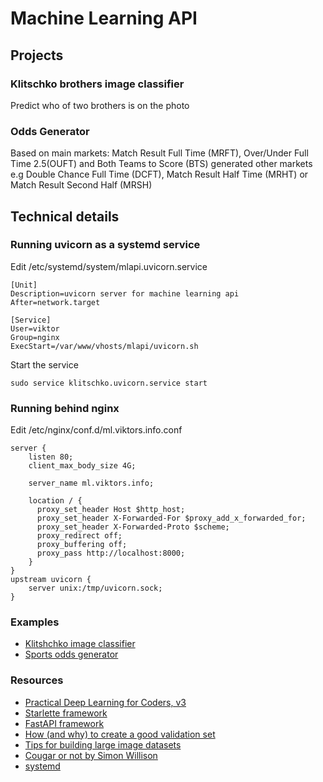 # Machine Learning API

## Projects

### Klitschko brothers image classifier
Predict who of two brothers is on the photo

### Odds Generator 

Based on main markets: Match Result Full Time (MRFT), Over/Under Full Time 2.5(OUFT) and Both Teams to Score (BTS) generated other markets e.g Double Chance Full Time (DCFT), Match Result Half Time (MRHT) or Match Result Second Half (MRSH)

## Technical details

### Running uvicorn as a systemd service

Edit /etc/systemd/system/mlapi.uvicorn.service
```
[Unit]
Description=uvicorn server for machine learning api
After=network.target

[Service]
User=viktor
Group=nginx
ExecStart=/var/www/vhosts/mlapi/uvicorn.sh
```

Start the service
```
sudo service klitschko.uvicorn.service start
```

### Running behind nginx

Edit /etc/nginx/conf.d/ml.viktors.info.conf
```
server {
    listen 80;
    client_max_body_size 4G;

    server_name ml.viktors.info;

    location / {
      proxy_set_header Host $http_host;
      proxy_set_header X-Forwarded-For $proxy_add_x_forwarded_for;
      proxy_set_header X-Forwarded-Proto $scheme;
      proxy_redirect off;
      proxy_buffering off;
      proxy_pass http://localhost:8000;
    }
}
upstream uvicorn {
    server unix:/tmp/uvicorn.sock;
}
```

### Examples

* [Klitshchko image classifier](https://viktors.info/labs/klitschko)
* [Sports odds generator](https://viktors.info/labs/markets)


### Resources

* [Practical Deep Learning for Coders, v3](https://course.fast.ai/)
* [Starlette framework](https://www.starlette.io/)
* [FastAPI framework](https://fastapi.tiangolo.com/)
* [How (and why) to create a good validation set](https://www.fast.ai/2017/11/13/validation-sets/)
* [Tips for building large image datasets](https://forums.fast.ai/t/tips-for-building-large-image-datasets/26688)
* [Cougar or not by Simon Willison](https://github.com/simonw/cougar-or-not)
* [systemd](https://www.freedesktop.org/wiki/Software/systemd/)